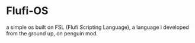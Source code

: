 # Flufi-OS
a simple os built on FSL (Flufi Scripting Language), a language i developed from the ground up, on penguin mod.
